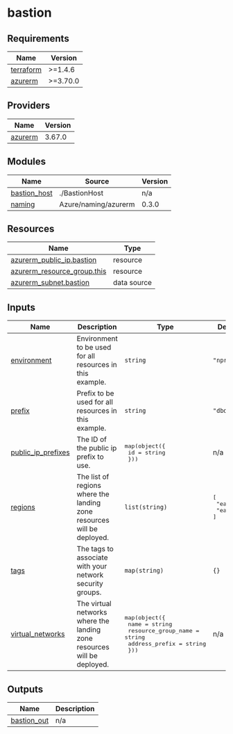 # bastion

<!-- BEGINNING OF PRE-COMMIT-TERRAFORM DOCS HOOK -->
## Requirements

| Name | Version |
|------|---------|
| <a name="requirement_terraform"></a> [terraform](#requirement\_terraform) | >=1.4.6 |
| <a name="requirement_azurerm"></a> [azurerm](#requirement\_azurerm) | >=3.70.0 |

## Providers

| Name | Version |
|------|---------|
| <a name="provider_azurerm"></a> [azurerm](#provider\_azurerm) | 3.67.0 |

## Modules

| Name | Source | Version |
|------|--------|---------|
| <a name="module_bastion_host"></a> [bastion\_host](#module\_bastion\_host) | ./BastionHost | n/a |
| <a name="module_naming"></a> [naming](#module\_naming) | Azure/naming/azurerm | 0.3.0 |

## Resources

| Name | Type |
|------|------|
| [azurerm_public_ip.bastion](https://registry.terraform.io/providers/hashicorp/azurerm/latest/docs/resources/public_ip) | resource |
| [azurerm_resource_group.this](https://registry.terraform.io/providers/hashicorp/azurerm/latest/docs/resources/resource_group) | resource |
| [azurerm_subnet.bastion](https://registry.terraform.io/providers/hashicorp/azurerm/latest/docs/data-sources/subnet) | data source |

## Inputs

| Name | Description | Type | Default | Required |
|------|-------------|------|---------|:--------:|
| <a name="input_environment"></a> [environment](#input\_environment) | Environment to be used for all resources in this example. | `string` | `"nprd"` | no |
| <a name="input_prefix"></a> [prefix](#input\_prefix) | Prefix to be used for all resources in this example. | `string` | `"dbdemo"` | no |
| <a name="input_public_ip_prefixes"></a> [public\_ip\_prefixes](#input\_public\_ip\_prefixes) | The ID of the public ip prefix to use. | <pre>map(object({<br>    id = string<br>  }))</pre> | n/a | yes |
| <a name="input_regions"></a> [regions](#input\_regions) | The list of regions where the landing zone resources will be deployed. | `list(string)` | <pre>[<br>  "eastus",<br>  "eastus2"<br>]</pre> | no |
| <a name="input_tags"></a> [tags](#input\_tags) | The tags to associate with your network security groups. | `map(string)` | `{}` | no |
| <a name="input_virtual_networks"></a> [virtual\_networks](#input\_virtual\_networks) | The virtual networks where the landing zone resources will be deployed. | <pre>map(object({<br>    name                = string<br>    resource_group_name = string<br>    address_prefix      = string<br>  }))</pre> | n/a | yes |

## Outputs

| Name | Description |
|------|-------------|
| <a name="output_bastion_out"></a> [bastion\_out](#output\_bastion\_out) | n/a |
<!-- END OF PRE-COMMIT-TERRAFORM DOCS HOOK -->
